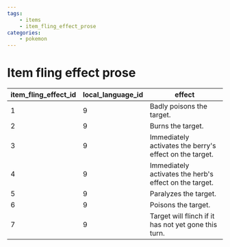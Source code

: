 ```yaml
---
tags:
    - items
    - item_fling_effect_prose
categories:
    - pokemon
---
```


# Item fling effect prose

| item_fling_effect_id | local_language_id |                         effect                          |
|----------------------|-------------------|---------------------------------------------------------|
| 1                    | 9                 | Badly poisons the target.                               |
| 2                    | 9                 | Burns the target.                                       |
| 3                    | 9                 | Immediately activates the berry's effect on the target. |
| 4                    | 9                 | Immediately activates the herb's effect on the target.  |
| 5                    | 9                 | Paralyzes the target.                                   |
| 6                    | 9                 | Poisons the target.                                     |
| 7                    | 9                 | Target will flinch if it has not yet gone this turn.    |
